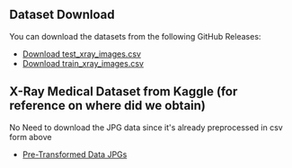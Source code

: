 ## Dataset Download
You can download the datasets from the following GitHub Releases:
- [Download test_xray_images.csv](https://github.com/Abdulsalam-XP/PneumoniaDetection/releases/download/v1.0/test_xray_images.csv)
- [Download train_xray_images.csv](https://github.com/Abdulsalam-XP/PneumoniaDetection/releases/download/v1.0/train_xray_images.csv)

## X-Ray Medical Dataset from Kaggle (for reference on where did we obtain)
No Need to download the JPG data since it's already preprocessed in csv form above 
- [Pre-Transformed Data JPGs](https://www.kaggle.com/datasets/tolgadincer/labeled-chest-xray-images?resource=download-directory)

